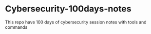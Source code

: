 # Cybersecurity-100days-notes
This repo have 100 days of cybersecurity session notes with tools and commands
